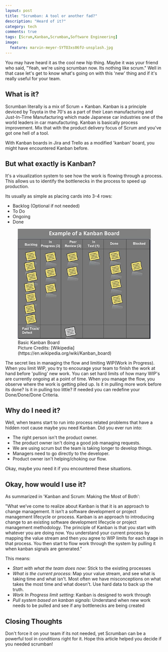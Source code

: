 ```yaml
---
layout: post
title: "Scrumban: A tool or another fad?"
description: "Heard of it?"
category: tech
comments: true
tags: [Scrum,Kanban,Scrumban,Software Engineering]
image:
  feature: marvin-meyer-SYTO3xs06fU-unsplash.jpg
---
```

You may have heard it as the cool new hip thing. Maybe it was your friend who said, "Yeah, we're using scrumban now. Its nothing like scrum." Well in that case let's get to know what's going on with this 'new' thing and if it's really useful for your team.

## What is it?

Scrumban literally is a mix of Scrum + Kanban. Kanban is a principle deviced by Toyota in the 70's as a part of their Lean manufacturing and Just-In-Time Manufacturing which made Japanese car industries one of the world leaders in car manufacturing. Kanban is basically process improvement. Mix that with the product delivery focus of Scrum and you've got one hell of a tool.

With Kanban boards in Jira and Trello as a modified 'kanban' board, you might have encountered Kanban before.

## But what exactly is Kanban?

It's a visualization system to see how the work is flowing through a process. This allows us to identify the bottlenecks in the process to speed up production.

Its usually as simple as placing cards into 3-4 rows:
- Backlog (Optional if not needed)
- To Do
- Ongoing
- Done 

<figure>
        <img src="/images/Kanban.jpg">
        <figcaption> Basic Kanban Board <br>
        Picture Credits: [Wikipedia](https://en.wikipedia.org/wiki/Kanban_board)</figcaption>
</figure>

The secret lies in managing the flow and limiting WIP(Work in Progress). When you limit WIP, you try to encourage your team to finish the work at hand before 'pulling' new work. You can set hard limits of how many WIP's are currently ongoing at a point of time. When you manage the flow, you observe where the work is getting piled up. Is it in pulling more work before its done? Is it in pulling too little? If needed you can redefine your Done/Done/Done Criteria.

## Why do I need it?

Well, when teams start to run into process related problems that have a hidden root cause maybe you need Kanban. Did you ever run into:
- The right person isn't the product owner.
- The product owner isn't doing a good job managing requests.
- We are using scrum but the team is taking longer to develop things.
- Managers need to go directly to the developer.
- Product owner isn't helping/choking our flow.

Okay, maybe you need it if you encountered these situations.

## Okay, how would I use it?

As summarized in 'Kanban and Scrum: Making the Most of Both':

"What we’ve come to realize about Kanban is that it is an approach to change management. It isn’t a software development or project management lifecycle or process. Kanban is an approach to introducing change to an existing software development lifecycle or project management methodology. The principle of Kanban is that you start with whatever you are doing now. You understand your current process by mapping the value stream and then you agree to WIP limits for each stage in that process. You then start to flow work through the system by pulling it when kanban signals are generated."

This means:
- *Start with what the team does now*: Stick to the existing processes
- *What is the current process*: Map your value stream, and see what is taking time and what isn't. Most often we have misconceptions on what takes the most time and what doesn't. Use hard data to back up the truth.
- *Work In Progress limit setting*: Kanban is designed to work through
- *Pull system based on kanban signals*: Understand when new work needs to be pulled and see if any bottlenecks are being created


## Closing Thoughts

Don't force it on your team if its not needed, yet Scrumban can be a powerful tool in conditions right for it. Hope this article helped you decide if you needed scrumban!
